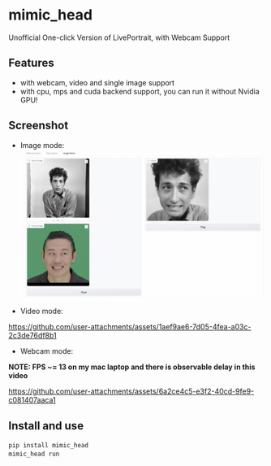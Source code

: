# mimic_head 
Unofficial One-click Version of LivePortrait, with Webcam Support

## Features
+ with webcam, video and single image support
+ with cpu, mps and cuda backend support, you can run it without Nvidia GPU!


## Screenshot
+ Image mode:
![mimic_head image mode screenshot](assets/imgs/img_demo.jpg)

+ Video mode:

https://github.com/user-attachments/assets/1aef9ae6-7d05-4fea-a03c-2c3de76df8b1

+ Webcam mode:

**NOTE: FPS ~= 13 on my mac laptop and there is observable delay in this video**

https://github.com/user-attachments/assets/6a2ce4c5-e3f2-40cd-9fe9-c081407aaca1


## Install and use
```bash
pip install mimic_head 
mimic_head run
```
